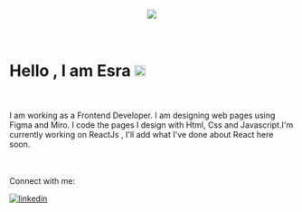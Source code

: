 <h1 style="color:white;" align="center">
  <a href="https://git.io/typing-svg">
    <img src="https://readme-typing-svg.herokuapp.com/?lines=Hello!+👋;I+am+Esra+Eryiğit&center=true&size=30">
  </a>
</h1>

<br>

# Hello , I am Esra <img src="https://user-images.githubusercontent.com/42378118/110234147-e3259600-7f4e-11eb-95be-0c4047144dea.gif" width="20">

<br>
<br>
 I am  working as a Frontend Developer. I am designing web pages using Figma and Miro. I code the pages I design with Html, Css and Javascript.I'm  currently working on ReactJs , I'll add what I've done about React here soon.
 
 <br>
<br>
<br>

Connect with me:

<a href="https://linkedin.com/in/iremkomurcu" target="_blank">
<img src=https://img.shields.io/badge/linkedin-%231E77B5.svg?&style=for-the-badge&logo=linkedin&logoColor=white alt=linkedin style="margin-bottom: 5px;" />
</a>

<br>
